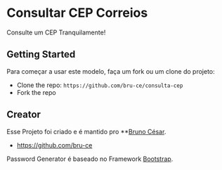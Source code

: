 ﻿# Consultar CEP Correios

Consulte um CEP Tranquilamente!


## Getting Started

Para começar a usar este modelo, faça um fork ou um clone do projeto:
* Clone the repo: `https://github.com/bru-ce/consulta-cep`
* Fork the repo


## Creator

Esse Projeto foi criado e é mantido pro **[Bruno César](https://github.com/bru-ce/).

* https://github.com/bru-ce

Password Generator é baseado no Framework [Bootstrap](http://getbootstrap.com/).


